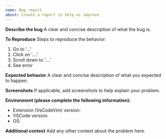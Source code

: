 ```yaml
---
name: Bug report
about: Create a report to help us improve
---
```


**Describe the bug**
A clear and concise description of what the bug is.

**To Reproduce**
Steps to reproduce the behavior:

1.  Go to '...'
2.  Click on '....'
3.  Scroll down to '....'
4.  See error

**Expected behavior**
A clear and concise description of what you expected to happen.

**Screenshots**
If applicable, add screenshots to help explain your problem.

**Environment (please complete the following information):**

<!--
Ensure you are on the latest VSCode + VSCodeVim
You can use "Report Issue" by running "Developers: Show Running Extensions" from the Command Pallette to prefill these.
-->

- Extension (VsCodeVim) version:
- VSCode version:
- OS:

**Additional context**
Add any other context about the problem here.
